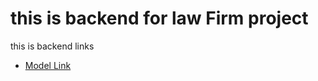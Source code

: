 # this is backend for law Firm project

this is backend links
- [Model Link](https://app.eraser.io/workspace/rCy03XAfqyHUQES0z30i)